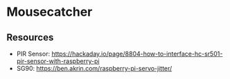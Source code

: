 # Mousecatcher
## Resources


 - PIR Sensor: https://hackaday.io/page/8804-how-to-interface-hc-sr501-pir-sensor-with-raspberry-pi
 - SG90: https://ben.akrin.com/raspberry-pi-servo-jitter/



